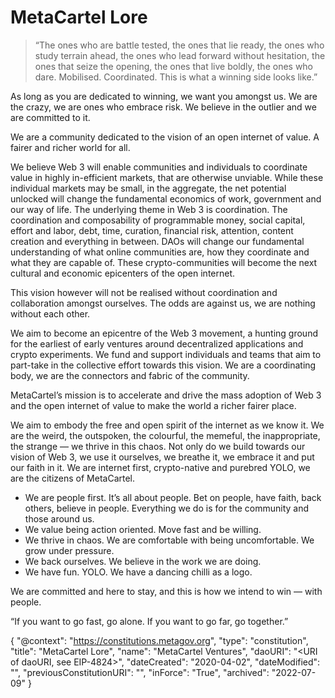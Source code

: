# MetaCartel Lore

> “The ones who are battle tested, the ones that lie ready, the ones who study terrain ahead, the ones who lead forward without hesitation, the ones that seize the opening, the ones that live boldly, the ones who dare. Mobilised. Coordinated. This is what a winning side looks like.”
> 
As long as you are dedicated to winning, we want you amongst us. We are the crazy, we are ones who embrace risk. We believe in the outlier and we are committed to it. 

We are a community dedicated to the vision of an open internet of value. A fairer and richer world for all.

We believe Web 3 will enable communities and individuals to coordinate value in highly in-efficient markets, that are otherwise unviable. While these individual markets may be small, in the aggregate, the net potential unlocked will change the fundamental economics of work, government and our way of life. The underlying theme in Web 3 is coordination. The coordination and composability of programmable money, social capital, effort and labor, debt, time, curation, financial risk, attention, content creation and everything in between. DAOs will change our fundamental understanding of what online communities are, how they coordinate and what they are capable of. These crypto-communities will become the next cultural and economic epicenters of the open internet.

This vision however will not be realised without coordination and collaboration amongst ourselves. The odds are against us, we are nothing without each other.

We aim to become an epicentre of the Web 3 movement, a hunting ground for the earliest of early ventures around decentralized applications and crypto experiments. We fund and support individuals and teams that aim to part-take in the collective effort towards this vision. We are a coordinating body, we are the connectors and fabric of the community.

MetaCartel’s mission is to accelerate and drive the mass adoption of Web 3 and the open internet of value to make the world a richer fairer place.

We aim to embody the free and open spirit of the internet as we know it. We are the weird, the outspoken, the colourful, the memeful, the inappropriate, the strange — we thrive in this chaos. Not only do we build towards our vision of Web 3, we use it ourselves, we breathe it, we embrace it and put our faith in it. We are internet first, crypto-native and purebred YOLO, we are the citizens of MetaCartel.


- We are people first. It’s all about people. Bet on people, have faith, back others, believe in people. Everything we do is for the community and those around us.
- We value being action oriented. Move fast and be willing.
- We thrive in chaos. We are comfortable with being uncomfortable. We grow under pressure.
- We back ourselves. We believe in the work we are doing.
- We have fun. YOLO. We have a dancing chilli as a logo.

We are committed and here to stay, and this is how we intend to win — with people.

“If you want to go fast, go alone. If you want to go far, go together.”

{ 
  "@context": "https://constitutions.metagov.org",
  "type": "constitution",
  "title": "MetaCartel Lore",
  "name": "MetaCartel Ventures",
  "daoURI": "<URI of daoURI, see EIP-4824>",
  "dateCreated": "2020-04-02",
  "dateModified": "<YYYY-MM-DD>",
  "previousConstitutionURI": "<URI>",
  "inForce": "True",
  "archived": "2022-07-09"
}

